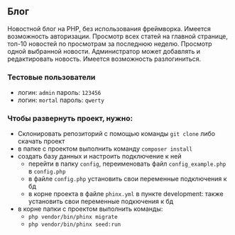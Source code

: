 ## Блог
Новостной блог на PHP, без использования фреймворка. Имеется возможность авторизации.
Просмотр всех статей на главной странице, топ-10 новостей по просмотрам за последнюю неделю.
Просмотр одной выбранной новости.
Администратор может добавлять и редактировать новость.
Имеется возможность разлогиниться.

### Тестовые пользователи

 - логин: ``admin`` пароль: ``123456``
 - логин: ``mortal`` пароль: ``qwerty``  
### Чтобы развернуть проект, нужно:

  - Склонировать репозиторий с помощью команды ``git clone`` либо скачать проект
  - в папке с проектом выполнить команду ``composer install``
  - создать базу данных и настроить подключение к ней
    - перейти в папку ``config``, переименовать файл ``config_example.php`` в ``config.php``
    - в файле ``config.php`` установить свои переменные подключения к бд
    - в корне проекта в файле ``phinx.yml`` в пункте development: также установить свои переменные подкючения к бд
  - в корне папки с проектом выполнить команды:
    - ``php vendor/bin/phinx migrate``
    - ``php vendor/bin/phinx seed:run``
    
  


